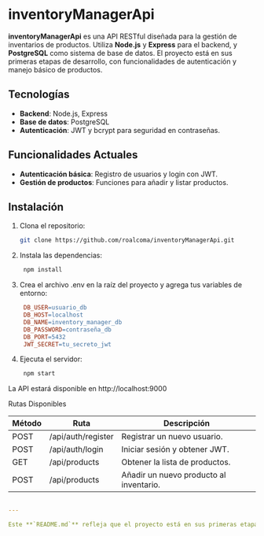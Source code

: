 # inventoryManagerApi

**inventoryManagerApi** es una API RESTful diseñada para la gestión de inventarios de productos. Utiliza **Node.js** y **Express** para el backend, y **PostgreSQL** como sistema de base de datos. El proyecto está en sus primeras etapas de desarrollo, con funcionalidades de autenticación y manejo básico de productos.

## Tecnologías

- **Backend**: Node.js, Express
- **Base de datos**: PostgreSQL
- **Autenticación**: JWT y bcrypt para seguridad en contraseñas.

## Funcionalidades Actuales

- **Autenticación básica**: Registro de usuarios y login con JWT.
- **Gestión de productos**: Funciones para añadir y listar productos.

## Instalación

1. Clona el repositorio:
   ```bash
   git clone https://github.com/roalcoma/inventoryManagerApi.git

2. Instala las dependencias:
   ```bash
    npm install

4. Crea el archivo .env en la raíz del proyecto y agrega tus variables de entorno:
   ```makefile
    DB_USER=usuario_db
    DB_HOST=localhost
    DB_NAME=inventory_manager_db
    DB_PASSWORD=contraseña_db
    DB_PORT=5432
    JWT_SECRET=tu_secreto_jwt

5. Ejecuta el servidor:
   ```bash
    npm start
   
La API estará disponible en http://localhost:9000

Rutas Disponibles

|    Método   |     Ruta    | Descripción |
|-------------|-------------|-------------|
| POST | /api/auth/register  | Registrar un nuevo usuario.  |
| POST  | /api/auth/login  | Iniciar sesión y obtener JWT.  |
| GET  | /api/products  | Obtener la lista de productos.  |
| POST  | /api/products  | Añadir un nuevo producto al inventario.  |

```yaml

---

Este **`README.md`** refleja que el proyecto está en sus primeras etapas, destacando las tecnologías utilizadas y las funcionalidades básicas que ya están implementadas. Además, deja claro que está en constante desarrollo y que se aceptan contribuciones.
